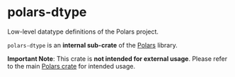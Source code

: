 # polars-dtype

Low-level datatype definitions of the Polars project.

`polars-dtype` is an **internal sub-crate** of the [Polars](https://crates.io/crates/polars)
library.

**Important Note**: This crate is **not intended for external usage**. Please refer to the main
[Polars crate](https://crates.io/crates/polars) for intended usage.
